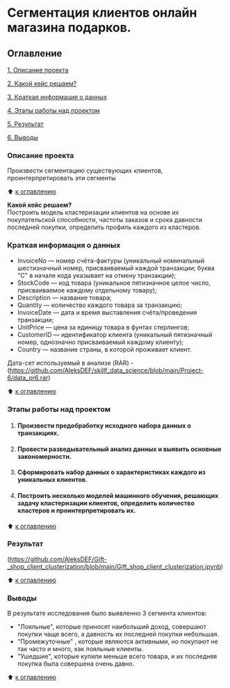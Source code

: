 # Сегментация клиентов онлайн магазина подарков.

## Оглавление 
[1. Описание проекта](https://github.com/AleksDEF/skillf_data_science/blob/main/Project-6/README.md#Опиасние-проекта)

[2. Какой кейс решаем?](https://github.com/AleksDEF/skillf_data_science/blob/main/Project-6/README.md#Какой-кейс-решаем?)

[3. Краткая информация о данных](https://github.com/AleksDEF/skillf_data_science/blob/main/Project-6/README.md#Краткая-информация-о-данных)

[4. Этапы работы над проектом](https://github.com/AleksDEF/skillf_data_science/blob/main/Project-6/README.md#Этапы-работы-над-проектом)

[5. Результат](https://github.com/AleksDEF/skillf_data_science/blob/main/Project-6/README.md#Результат)

[6. Выводы](https://github.com/AleksDEF/skillf_data_science/blob/main/Project-6/README.md#Выводы)



### Описание проекта 
Произвести сегментацию существующих клиентов, проинтерпретировать эти сегменты

:arrow_up: [к оглавлению](https://github.com/AleksDEF/skillf_data_science/blob/main/Project-6/README.md#Оглавление)


**Какой кейс решаем?**   
Построить модель кластеризации клиентов на основе их покупательской способности, частоты заказов и срока давности последней покупки, определить профиль каждого из кластеров.

### Краткая информация о данных 
* InvoiceNo — номер счёта-фактуры (уникальный номинальный шестизначный номер, присваиваемый каждой транзакции; буква "C" в начале кода указывает на отмену транзакции);
* StockCode — код товара (уникальное пятизначное целое число, присваиваемое каждому отдельному товару);
* Description — название товара;
* Quantity — количество каждого товара за транзакцию;
* InvoiceDate — дата и время выставления счёта/проведения транзакции;
* UnitPrice — цена за единицу товара в фунтах стерлингов;
* CustomerID — идентификатор клиента (уникальный пятизначный номер, однозначно присваиваемый каждому клиенту);
* Country — название страны, в которой проживает клиент.

Дата-сет используемый в анализе (RAR) - (https://github.com/AleksDEF/skillf_data_science/blob/main/Project-6/data_pr6.rar)

:arrow_up: [к оглавлению](https://github.com/AleksDEF/skillf_data_science/blob/main/Project-6/README.md#Оглавление)

### Этапы работы над проектом
1. #### Произвести предобработку исходного набора данных о транзакциях.
2. #### Провести разведывательный анализ данных и выявить основные закономерности.
3. #### Сформировать набор данных о характеристиках каждого из уникальных клиентов.
4. #### Построить несколько моделей машинного обучения, решающих задачу кластеризации клиентов, определить количество кластеров и проинтерпретировать их.
:arrow_up: [к оглавлению](https://github.com/AleksDEF/skillf_data_science/blob/main/Project-6/README.md#Оглавление)

### Результат
(https://github.com/AleksDEF/Gift-_shop_client_clusterization/blob/main/Gift_shop_client_clusterization.ipynb)

:arrow_up: [к оглавлению](https://github.com/AleksDEF/My-data-science-projects/blob/main/Project-6/Gift_shop_client_clusterization.ipynb)

### Выводы
В результате исследования было выявленно 3 сегмента клиентов:
* "Лояльные",  которые приносят наибольший доход, совершают покупки чаще всего, а давность их последней покупки небольшая.
* "Промежуточные" , которые являются активными, но покупают не так часто и много, как лояльные клиенты. 
* "Ушедшие", которые купили меньше всего товара, и их последняя покупка была совершена очень давно.

:arrow_up: [к оглавлению](https://github.com/AleksDEF/skillf_data_science/blob/main/Project-6/README.md#Выводы)
